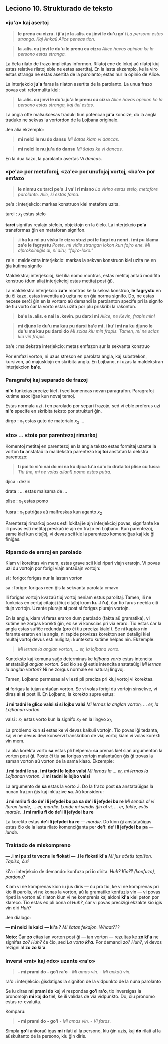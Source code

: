 ## Leciono 10. Strukturado de teksto

### «**ju'a**» kaj asertoj

> **le prenu cu cizra .i ji'a je la .alis. cu jinvi le du'u go'i**
> _La persono estas stranga. Kaj Ankaŭ Alice pensas tion._

<!-- -->

> **la .alis. cu jinvi le du'u le prenu cu cizra**
> _Alice havas opinion ke la persono estas stranga._

La ĉefa rilato de frazo implicitas informon. Rilatoj ene de lokoj aŭ rilatoj kiuj estas relative rilatoj eble ne estas asertitaj. En la lasta ekzemplo, ke la viro estas stranga ne estas asertita de la parolanto; estas nur la opinio de Alice.

La interjekcio **ju'a** faras la rilaton asertita de la parolanto. La unua frazo povas esti reformulita kiel:

> **la .alis. cu jinvi le du'u ju'a le prenu cu cizra**
> _Alice havas opinion ke la persono estas stranga, kaj tiel estas._

La angla ofte malsukcesas traduki tiun potencan **ju'a** koncize, do la angla traduko ne sekvas la vortordon de la Loĵbana originalo.

Jen alia ekzemplo:

> **mi nelci le nu do dansu**
> _Mi ŝatas kiam vi dancas._

<!-- -->

> **mi nelci le nu ju'a do dansu**
> _Mi ŝatas ke vi dancas._

En la dua kazo, la parolanto asertas _Vi dancas_.

### «**pe'a**» por metaforoj, «**za'e**» por unufojaj vortoj, «**ba'e**» por emfazo

> **le ninmu cu tarci pe'a .i va'i ri misno**
> *La virino estas stelo, metafore parolante. Alie, ŝi estas fama.*

pe'a
: interjekcio: markas konstruon kiel metafore uzita.

tarci
: $x_1$ estas stelo

**tarci** signifas realajn stelojn, objektojn en la ĉielo. La interjekcio **pe'a** transformas ĝin en metaforan signifon.

> **.i ba ku mi pu viska le cizra stuzi poi le fagri cu nenri .i mi pu klama za'e le fagrystu**
> *Poste, mi vidis strangan lokon kun fajro ene. Mi alproksimiĝis al, ni diru, "fajro-loko."*

za'e
: maldekstra interjekcio: markas la sekvan konstruon kiel uzita ne en ĝia kutima signifo

Maldekstraj interjekcioj, kiel ilia nomo montras, estas metitaj antaŭ modifita konstruo (dum aliaj interjekcioj estas metitaj post ĝi).

La maldekstra interjekcio **za'e** montras ke la sekva konstruo, **le fagrystu** en tiu ĉi kazo, estas inventita aŭ uzita ne en ĝia norma signifo. Do, ne estas necese serĉi ĝin en la vortaro aŭ demandi la parolanton specife pri la signifo de tiu vorto ĉar la vorto estas uzita por plu priskribi la rakonton.


> **ba'e la .alis. e nai la .kevin. pu darxi mi**
> *Alice, ne Kevin, frapis min!*

<!-- -->

> **mi djuno le du'u ma kau pu darxi ba'e mi .i ku'i mi na ku djuno le du'u ma kau pu darxi do**
> *Mi scias kiu min frapis. Tamen, mi ne scias kiu vin frapis.*

ba'e
: maldekstra interjekcio: metas emfazon sur la sekvanta konstruo

Por emfazi vorton, ni uzus streson en parolata angla, kaj substrekon, kursivon, aŭ majusklojn en skribita angla. En Loĵbano, ni uzas la maldekstran interjekcion **ba'e**.

### Paragrafoj kaj separado de frazoj

**ni'o** funkcias precize kiel **.i** sed komencas novan paragrafon. Paragrafoj kutime asociiĝas kun novaj temoj.

Estas normala uzi **.i** en parolado por separi frazojn, sed vi eble preferus uzi **ni'o** specife en skribita teksto por strukturi ĝin.


dirgo
: $x_1$ estas guto de materialo $x_2$ …

### «**to**» … «**toi**» por parentezaj rimarkoj

Komentoj metitaj en parentezoj en la angla teksto estas formitaj uzante la vorton **to** anstataŭ la maldekstra parentezo kaj **toi** anstataŭ la dekstra parentezo:

> **ti poi to vi'o nai do mi na ku djica tu'a su'o lo drata toi plise cu fusra**
> _Tiu (ne, mi ne volas alian!) pomo estas putra._

djica
: deziri

drata
: … estas malsama de …

plise
: $x_1$ estas pomo

fusra
: $x_1$ putriĝas aŭ malfreskas kun aganto $x_2$

Parentezaj rimarkoj povas esti lokitaj ie ajn interjekcioj povas, signifante ke ili povas esti metitaj preskaŭ ie ajn en frazo en Loĵbano. Kun parentezoj, same kiel kun citaĵoj, vi devas scii kie la parentezo komenciĝas kaj kie ĝi finiĝas.

### Riparado de eraroj en parolado

Kiam vi korektas vin mem, estas grave scii kiel ripari viajn erarojn. Vi povas uzi du vortojn por forigi viajn antaŭajn vortojn:

si
: forigo: forigas nur la lastan vorton

sa
: forigo: forigas reen ĝis la sekvanta parolata cmavo

Ili forigas vortojn kvazaŭ tiuj vortoj neniam estus parolitaj. Tamen, ili ne funkcias en certaj citaĵoj (ĉiuj citaĵoj krom **lu…li'u**), ĉar tio farus neebla citi tiujn vortojn. Uzante plurajn **si** post si forigas plurajn vortojn.

En la angla, kiam vi faras eraron dum parolado (fakta aŭ gramatika), vi kutime ne zorgas korekti ĝin, eĉ se vi konscias pri via eraro. Tio estas ĉar la angla estas sufiĉe redunda (pro ĉi tiu preciza kialo!). Se ni kaptas nin farante eraron en la angla, ni rapide provizas korekton sen detaligi kiel multaj vortoj devus esti nuligitaj: kunteksto kutime helpas nin. Ekzemple:

> _Mi lernas la anglan vorton, … er, la loĵbana vorto._

Kunteksto kaj komuna saĝo determinas ke _loĵbana vorto_ estas intencita anstataŭigi _anglan vorton_. Sed kio se ĝi estis intencita anstataŭigi _Mi lernas la anglan vorton_? Ni ne zorgus normale en naturaj lingvoj.

Tamen, Loĵbano permesas al vi esti pli preciza pri kiuj vortoj vi korektas.

**si** forigas la tujan antaŭan vorton. Se vi volas forigi du vortojn sinsekve, vi diras **si si** post ili. En Loĵbano, la korekto supre estus:

**.i mi tadni le glico valsi si si lojbo valsi**
_Mi lernas la anglan vorton, ... er, la Loĵbanan vorton._

valsi
: $x_1$ estas vorto kun la signifo $x_2$ en la lingvo $x_3$

La problemo kun **si** estas ke vi devas kalkuli vortojn. Tio povas iĝi tedanta, kaj vi ne devus devi konservi transkribon de viaj vortoj kiam vi volas korekti vin mem.

La alia korekta vorto **sa** estas pli helpema: **sa** prenas kiel sian argumenton la vorton post ĝi. Poste ĉi tiu **sa** forigas vortojn malantaŭen ĝis ĝi trovas la saman vorton aŭ vorton de la sama klaso. Ekzemple:

**.i mi tadni le sa .i mi tadni le lojbo valsi**
_Mi lernas la ... er, mi lernas la Loĵbanan vorton._
**.i mi tadni le lojbo valsi**

La argumento de **sa** estas la vorto **.i**. Do la frazo post **sa** anstataŭigas la nunan frazon ĝis kaj inkluzive **sa**. Aŭ konsideru:

**.i mi mrilu fi do de'i li jefydei bu pa sa de'i li jefydei bu re**
_Mi sendis al vi lteron lunde, ... er, mardie._
_Lunde mi sendis ĝin al vi, ... er, fakte, estis mardie._
**.i mi mrilu fi do de'i li jefydei bu re**

La korekto estas **de'i li jefydei bu re** — _mardie_. Do kion ĝi anstataŭigas estas ĉio de la lasta rilato komenciĝanta per **de'i**: **de'i li jefydei bu pa** — _lunde_.

### Traktado de miskompreno

**— .i mi pu zi te vecnu le flokati**
**— .i le flokati ki'a**
_Mi ĵus aĉetis tapiŝon._
_Tapiŝo, ĉu?_

ki'a
: interjekcio de demando: konfuzo pri io dirita. _Huh? Kio?? (konfuzo), pardonu?_

Kiam vi ne komprenas kion iu ĵus diris — ĉu pro tio, ke vi ne komprenas pri kio ili parolis, vi ne konas la vorton, aŭ la gramatiko konfuzis vin — vi povas ripeti la vorton aŭ rilaton kiun vi ne komprenis kaj aldoni **ki'a** kiel peton por klareco. Tio estas eĉ pli bona ol _Huh?_, ĉar vi povas precizigi ekzakte kio igis vin diri _Huh?_

Jen dialogo:

**— mi nelci le kalci**
**— ki'a ?**
_Mi ŝatas fekaĵon._
_Whaat???_

**Noto:** Ĉar **zo** citas ian vorton post ĝi — ian vorton — rezultas ke **zo ki'a** ne signifas _zo? Huh?_ ĉe ĉio, sed _La vorto **ki'a**._ Por demandi _zo? Huh?_, vi devos rezigni al **zo zo ki'a**.

### Inversi «**mi**» kaj «**do**» uzante «**ra'o**»

> **- mi prami do**
> **- go'i ra'o**
> _- Mi amas vin._
> _- Mi ankaŭ vin._

ra'o
: interjekcio: ĝisdatigas la signifon de la vidpunkto de la nuna parolanto

Se iu diras **mi prami do** kaj vi respondas **go'i ra'o**, tio inversigas la pronomojn **mi** kaj **do** tiel, ke ili validas de via vidpunkto. Do, ĉiu pronomo estas re-evaluita.

Komparu:

> **- mi prami do**
> **- go'i**
> _- Mi amas vin._
> _- Vi faras._

Simpla **go'i** ankoraŭ igas **mi** rilati al la persono, kiu ĝin uzis, kaj **do** rilati al la aŭskultanto de la persono, kiu ĝin diris.

